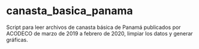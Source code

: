 # canasta_basica_panama
Script para leer archivos de canasta básica de Panamá publicados por ACODECO de marzo de 2019 a febrero de 2020, limpiar los datos y generar gráficas.
